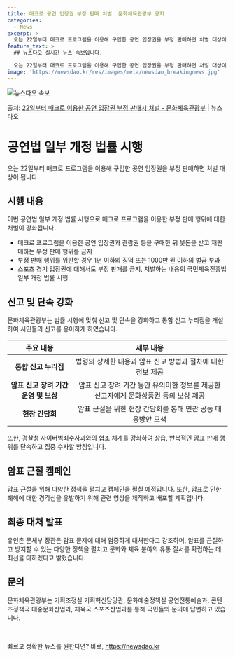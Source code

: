 ```yaml
---
title: 매크로 공연 입장권 부정 판매 처벌  문화체육관광부 공지
categories:
  - News
excerpt: >
  오는 22일부터 매크로 프로그램을 이용해 구입한 공연 입장권을 부정 판매하면 처벌 대상이 된다. 문화체육관광…
feature_text: >
  ## 뉴스다오 실시간 뉴스 속보입니다.

  오는 22일부터 매크로 프로그램을 이용해 구입한 공연 입장권을 부정 판매하면 처벌 대상이 된다. 문화체육관광…
image: 'https://newsdao.kr/res/images/meta/newsdao_breakingnews.jpg'
---
```


![뉴스다오 속보](https://newsdao.kr/res/images/meta/newsdao_breakingnews.jpg)

<p>출처: <a href="https://newsdao.kr/3375" rel="dofollow">22일부터 매크로 이용한 공연 입장권 부정 판매시 처벌 - 문화체육관광부</a> | 뉴스다오</p>

<h1 data-ke-size="size26"><b>공연법 일부 개정 법률 시행</b></h1>
<p data-ke-size="size16">오는 22일부터 매크로 프로그램을 이용해 구입한 공연 입장권을 부정 판매하면 처벌 대상이 됩니다.</p>
<h2 data-ke-size="size24"><b>시행 내용</b></h2>
<p data-ke-size="size16">이번 공연법 일부 개정 법률 시행으로 매크로 프로그램을 이용한 부정 판매 행위에 대한 처벌이 강화됩니다.</p>
<ul>
<li>매크로 프로그램을 이용한 공연 입장권과 관람권 등을 구매한 뒤 웃돈을 받고 재판매하는 부정 판매 행위를 금지</li>
<li>부정 판매 행위를 위반할 경우 1년 이하의 징역 또는 1000만 원 이하의 벌금 부과</li>
<li>스포츠 경기 입장권에 대해서도 부정 판매를 금지, 처벌하는 내용의 국민체육진흥법 일부 개정 법률 시행</li>
</ul>
<h2 data-ke-size="size24"><b>신고 및 단속 강화</b></h2>
<p data-ke-size="size16">문화체육관광부는 법률 시행에 맞춰 신고 및 단속을 강화하고 통합 신고 누리집을 개설하여 시민들의 신고를 용이하게 하였습니다.</p>
<table>
<thead>
<tr>
<th style="text-align: center;">주요 내용</th>
<th style="text-align: center;">세부 내용</th>
</tr>
</thead>
<tbody>
<tr>
<td style="text-align: center;"><b>통합 신고 누리집</b></td>
<td style="text-align: center;">법령의 상세한 내용과 암표 신고 방법과 절차에 대한 정보 제공</td>
</tr>
<tr>
<td style="text-align: center;"><b>암표 신고 장려 기간 운영 및 보상</b></td>
<td style="text-align: center;">암표 신고 장려 기간 동안 유의미한 정보를 제공한 신고자에게 문화상품권 등의 보상 제공</td>
</tr>
<tr>
<td style="text-align: center;"><b>현장 간담회</b></td>
<td style="text-align: center;">암표 근절을 위한 현장 간담회를 통해 민관 공동 대응방안 모색</td>
</tr>
</tbody>
</table>
<p data-ke-size="size16">또한, 경찰청 사이버범죄수사과와의 협조 체계를 강화하여 상습, 반복적인 암표 판매 행위를 단속하고 집중 수사할 방침입니다.</p>
<h2 data-ke-size="size24"><b>암표 근절 캠페인</b></h2>
<p data-ke-size="size16">암표 근절을 위해 다양한 정책을 펼치고 캠페인을 펼칠 예정입니다. 또한, 암표로 인한 폐해에 대한 경각심을 유발하기 위해 관련 영상을 제작하고 배포할 계획입니다.</p>
<h2 data-ke-size="size24"><b>최종 대처 발표</b></h2>
<p data-ke-size="size16">유인촌 문체부 장관은 암표 문제에 대해 엄중하게 대처한다고 강조하며, 암표를 근절하고 방지할 수 있는 다양한 정책을 펼치고 문화와 체육 분야의 유통 질서를 확립하는 데 최선을 다하겠다고 밝혔습니다.</p>
<h2 data-ke-size="size24"><b>문의</b></h2>
<p data-ke-size="size16">문화체육관광부는 기획조정실 기획혁신담당관, 문화예술정책실 공연전통예술과, 콘텐츠정책국 대중문화산업과, 체육국 스포츠산업과를 통해 국민들의 문의에 답변하고 있습니다.</p>
<p data-ke-size="size16">&nbsp;</p> 

빠르고 정확한 뉴스를 원한다면? 바로, <a href="https://newsdao.kr" rel="dofollow">https://newsdao.kr</a>


